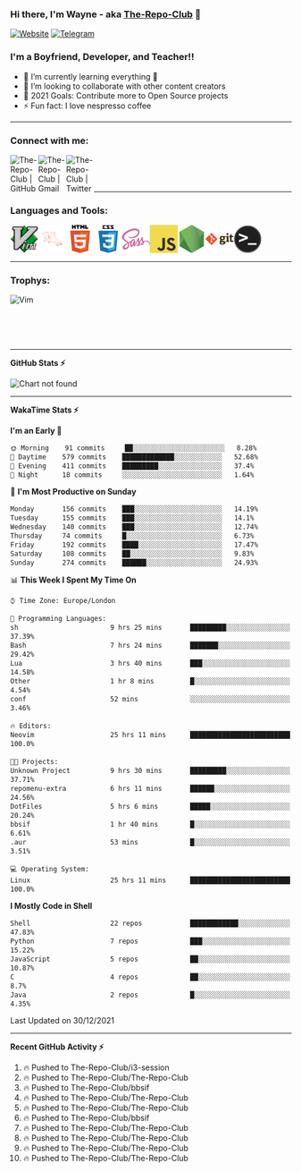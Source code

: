 ### Hi there, I'm Wayne - aka [The-Repo-Club][website] 👋

[![Website](https://img.shields.io/website?label=github.com/The-Repo-Club/&color=orange&style=flat-square&url=https://github.com/The-Repo-Club/)][website]
[![Telegram](https://img.shields.io/badge/Chat%20on-Telegram-orange.svg?color=orange&logo=telegram&style=flat-square)][telegram]

### I'm a Boyfriend, Developer, and Teacher!!

- 🌱 I’m currently learning everything 🤣
- 👯 I’m looking to collaborate with other content creators
- 🥅 2021 Goals: Contribute more to Open Source projects
- ⚡ Fun fact: I love nespresso coffee

---
### Connect with me:

[<img align="left" alt="The-Repo-Club | GitHub" width="50px" src="https://img.icons8.com/nolan/64/github.png" />][website]
[<img align="left" alt="The-Repo-Club | Gmail" width="50px" src="https://img.icons8.com/nolan/64/gmail.png" />][email]
[<img align="left" alt="The-Repo-Club | Twitter" width="50px" src="https://img.icons8.com/nolan/64/telegram-app.png" />][telegram]

[website]: https://github.com/The-Repo-Club/
[email]: mailto:wayne6324@gmail.com
[telegram]: https://t.me/TheRepoClub

<br />
<br />
<br />

---
### Languages and Tools:

<img align="left" alt="Vim" width="50px" src="https://raw.githubusercontent.com/github/explore/80688e429a7d4ef2fca1e82350fe8e3517d3494d/topics/vim/vim.png" />
<img align="left" alt="Fish" width="50px" src="https://raw.githubusercontent.com/github/explore/80688e429a7d4ef2fca1e82350fe8e3517d3494d/topics/fish/fish.png" />
<img align="left" alt="HTML5" width="50px" src="https://raw.githubusercontent.com/github/explore/80688e429a7d4ef2fca1e82350fe8e3517d3494d/topics/html/html.png" />
<img align="left" alt="CSS3" width="50px" src="https://raw.githubusercontent.com/github/explore/80688e429a7d4ef2fca1e82350fe8e3517d3494d/topics/css/css.png" />
<img align="left" alt="Sass" width="50px" src="https://raw.githubusercontent.com/github/explore/80688e429a7d4ef2fca1e82350fe8e3517d3494d/topics/sass/sass.png" />
<img align="left" alt="JavaScript" width="50px" src="https://raw.githubusercontent.com/github/explore/80688e429a7d4ef2fca1e82350fe8e3517d3494d/topics/javascript/javascript.png" />
<img align="left" alt="Node.js" width="50px" src="https://raw.githubusercontent.com/github/explore/80688e429a7d4ef2fca1e82350fe8e3517d3494d/topics/nodejs/nodejs.png" />
<img align="left" alt="Git" width="50px" src="https://raw.githubusercontent.com/github/explore/80688e429a7d4ef2fca1e82350fe8e3517d3494d/topics/git/git.png" />
<img align="left" alt="Terminal" width="50px" src="https://raw.githubusercontent.com/github/explore/80688e429a7d4ef2fca1e82350fe8e3517d3494d/topics/terminal/terminal.png" />

<br />
<br />
<br />

---
### Trophys:

<img align="left" alt="Vim" width="1200px" src="https://github-profile-trophy.vercel.app/?username=The-Repo-Club&theme=dracula&margin-w=8&margin-h=8&column=8" />

---

<br />
<br />
<br />
<br />

---
**GitHub Stats ⚡**

![Chart not found](https://github-readme-stats.vercel.app/api?username=The-Repo-Club&theme=tokyonight&show_icons=true&count_private=true&hide_border=true&include_all_commits=true&custom_title=The-Repo-Club%27s+GitHub+Stats)


---
**WakaTime Stats ⚡**

<!--START_SECTION:waka-->
**I'm an Early 🐤** 

```text
🌞 Morning    91 commits     ██░░░░░░░░░░░░░░░░░░░░░░░   8.28% 
🌆 Daytime    579 commits    █████████████░░░░░░░░░░░░   52.68% 
🌃 Evening    411 commits    █████████░░░░░░░░░░░░░░░░   37.4% 
🌙 Night      18 commits     ░░░░░░░░░░░░░░░░░░░░░░░░░   1.64%

```
📅 **I'm Most Productive on Sunday** 

```text
Monday       156 commits    ███░░░░░░░░░░░░░░░░░░░░░░   14.19% 
Tuesday      155 commits    ███░░░░░░░░░░░░░░░░░░░░░░   14.1% 
Wednesday    140 commits    ███░░░░░░░░░░░░░░░░░░░░░░   12.74% 
Thursday     74 commits     █░░░░░░░░░░░░░░░░░░░░░░░░   6.73% 
Friday       192 commits    ████░░░░░░░░░░░░░░░░░░░░░   17.47% 
Saturday     108 commits    ██░░░░░░░░░░░░░░░░░░░░░░░   9.83% 
Sunday       274 commits    ██████░░░░░░░░░░░░░░░░░░░   24.93%

```


📊 **This Week I Spent My Time On** 

```text
⌚︎ Time Zone: Europe/London

💬 Programming Languages: 
sh                       9 hrs 25 mins       █████████░░░░░░░░░░░░░░░░   37.39% 
Bash                     7 hrs 24 mins       ███████░░░░░░░░░░░░░░░░░░   29.42% 
Lua                      3 hrs 40 mins       ███░░░░░░░░░░░░░░░░░░░░░░   14.58% 
Other                    1 hr 8 mins         █░░░░░░░░░░░░░░░░░░░░░░░░   4.54% 
conf                     52 mins             ░░░░░░░░░░░░░░░░░░░░░░░░░   3.46%

🔥 Editors: 
Neovim                   25 hrs 11 mins      █████████████████████████   100.0%

🐱‍💻 Projects: 
Unknown Project          9 hrs 30 mins       █████████░░░░░░░░░░░░░░░░   37.71% 
repomenu-extra           6 hrs 11 mins       ██████░░░░░░░░░░░░░░░░░░░   24.56% 
DotFiles                 5 hrs 6 mins        █████░░░░░░░░░░░░░░░░░░░░   20.24% 
bbsif                    1 hr 40 mins        █░░░░░░░░░░░░░░░░░░░░░░░░   6.61% 
.aur                     53 mins             █░░░░░░░░░░░░░░░░░░░░░░░░   3.51%

💻 Operating System: 
Linux                    25 hrs 11 mins      █████████████████████████   100.0%

```

**I Mostly Code in Shell** 

```text
Shell                    22 repos            ████████████░░░░░░░░░░░░░   47.83% 
Python                   7 repos             ███░░░░░░░░░░░░░░░░░░░░░░   15.22% 
JavaScript               5 repos             ██░░░░░░░░░░░░░░░░░░░░░░░   10.87% 
C                        4 repos             ██░░░░░░░░░░░░░░░░░░░░░░░   8.7% 
Java                     2 repos             █░░░░░░░░░░░░░░░░░░░░░░░░   4.35%

```



 Last Updated on 30/12/2021
<!--END_SECTION:waka-->

---

**Recent GitHub Activity :zap:**

<!--START_SECTION:activity-->
1. 🔥 Pushed to The-Repo-Club/i3-session
2. 🔥 Pushed to The-Repo-Club/The-Repo-Club
3. 🔥 Pushed to The-Repo-Club/bbsif
4. 🔥 Pushed to The-Repo-Club/The-Repo-Club
5. 🔥 Pushed to The-Repo-Club/The-Repo-Club
6. 🔥 Pushed to The-Repo-Club/bbsif
7. 🔥 Pushed to The-Repo-Club/The-Repo-Club
8. 🔥 Pushed to The-Repo-Club/The-Repo-Club
9. 🔥 Pushed to The-Repo-Club/The-Repo-Club
10. 🔥 Pushed to The-Repo-Club/The-Repo-Club
<!--END_SECTION:activity-->